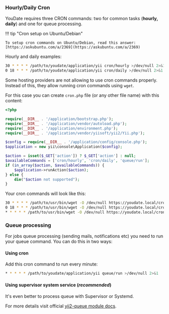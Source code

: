 ### Hourly/Daily Cron

YouDate requires three CRON commands: two for common tasks (**hourly, daily**) and one for queue processing.

!!! tip "Cron setup on Ubuntu/Debian"

    To setup cron commands on Ubuntu/Debian, read this answer: [https://askubuntu.com/a/2369](https://askubuntu.com/a/2369)

Hourly and daily examples:
   
```sh
30 * * * * /path/to/youdate/application/yii cron/hourly >/dev/null 2>&1
0 18 * * * /path/to/youdate/application/yii cron/daily >/dev/null 2>&1               
```

Some hosting providers are not allowing to use cron commands properly. Instead of this, they allow running cron commands using `wget`.

For this case you can create `cron.php` file (or any other file name) with this content:

```php
<?php

require(__DIR__ . '/application/bootstrap.php');
require(__DIR__ . '/application/vendor/autoload.php');
require(__DIR__ . '/application/environment.php');
require(__DIR__ . '/application/vendor/yiisoft/yii2/Yii.php');

$config = require(__DIR__ . '/application/config/console.php');
$application = new yii\console\Application($config);

$action = isset($_GET['action']) ? $_GET['action'] : null;
$availableCommands = ['cron/hourly', 'cron/daily', 'queue/run'];
if (in_array($action, $availableCommands)) {
    $application->runAction($action);
} else {
    die("$action not supported");
}
```

Your cron commands will look like this: 
```sh
30 * * * * /path/to/usr/bin/wget -O /dev/null https://youdate.local/cron.php?action=cron/hourly
0 18 * * * /path/to/usr/bin/wget -O /dev/null https://youdate.local/cron.php?action=cron/daily
* * * * * /path/to/usr/bin/wget -O /dev/null https://youdate.local/cron.php?action=queue/run
```
                   
### Queue processing

For jobs queue processing (sending mails, notifications etc) you need to run your queue command. You can do this in two ways:

#### Using cron

Add this cron command to run every minute:

```sh
* * * * * /path/to/youdate/application/yii queue/run >/dev/null 2>&1
```

#### Using supervisor system service (*recommended*)
             
It's even better to process queue with Supervisor or Systemd.
 
For more details visit official [yii2-queue module docs](https://github.com/yiisoft/yii2-queue/blob/master/docs/guide/worker.md).
            